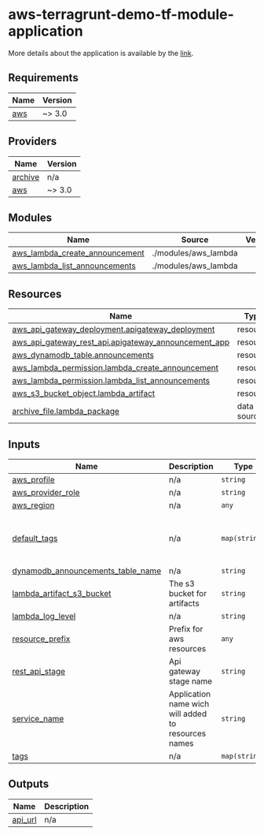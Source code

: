 # aws-terragrunt-demo-tf-module-application

More details about the application is available by the [link](https://github.com/vadymbat/aws-serverless-announcement-microservice).

<!-- BEGINNING OF PRE-COMMIT-TERRAFORM DOCS HOOK -->
## Requirements

| Name | Version |
|------|---------|
| <a name="requirement_aws"></a> [aws](#requirement\_aws) | ~> 3.0 |

## Providers

| Name | Version |
|------|---------|
| <a name="provider_archive"></a> [archive](#provider\_archive) | n/a |
| <a name="provider_aws"></a> [aws](#provider\_aws) | ~> 3.0 |

## Modules

| Name | Source | Version |
|------|--------|---------|
| <a name="module_aws_lambda_create_announcement"></a> [aws\_lambda\_create\_announcement](#module\_aws\_lambda\_create\_announcement) | ./modules/aws_lambda |  |
| <a name="module_aws_lambda_list_announcements"></a> [aws\_lambda\_list\_announcements](#module\_aws\_lambda\_list\_announcements) | ./modules/aws_lambda |  |

## Resources

| Name | Type |
|------|------|
| [aws_api_gateway_deployment.apigateway_deployment](https://registry.terraform.io/providers/hashicorp/aws/latest/docs/resources/api_gateway_deployment) | resource |
| [aws_api_gateway_rest_api.apigateway_announcement_app](https://registry.terraform.io/providers/hashicorp/aws/latest/docs/resources/api_gateway_rest_api) | resource |
| [aws_dynamodb_table.announcements](https://registry.terraform.io/providers/hashicorp/aws/latest/docs/resources/dynamodb_table) | resource |
| [aws_lambda_permission.lambda_create_announcement](https://registry.terraform.io/providers/hashicorp/aws/latest/docs/resources/lambda_permission) | resource |
| [aws_lambda_permission.lambda_list_announcements](https://registry.terraform.io/providers/hashicorp/aws/latest/docs/resources/lambda_permission) | resource |
| [aws_s3_bucket_object.lambda_artifact](https://registry.terraform.io/providers/hashicorp/aws/latest/docs/resources/s3_bucket_object) | resource |
| [archive_file.lambda_package](https://registry.terraform.io/providers/hashicorp/archive/latest/docs/data-sources/file) | data source |

## Inputs

| Name | Description | Type | Default | Required |
|------|-------------|------|---------|:--------:|
| <a name="input_aws_profile"></a> [aws\_profile](#input\_aws\_profile) | n/a | `string` | `""` | no |
| <a name="input_aws_provider_role"></a> [aws\_provider\_role](#input\_aws\_provider\_role) | n/a | `string` | `""` | no |
| <a name="input_aws_region"></a> [aws\_region](#input\_aws\_region) | n/a | `any` | n/a | yes |
| <a name="input_default_tags"></a> [default\_tags](#input\_default\_tags) | n/a | `map(string)` | <pre>{<br>  "ManagedBy": "terraform",<br>  "module": "aws-terragrunt-demo-tf-module-application"<br>}</pre> | no |
| <a name="input_dynamodb_announcements_table_name"></a> [dynamodb\_announcements\_table\_name](#input\_dynamodb\_announcements\_table\_name) | n/a | `string` | `"announcements-table"` | no |
| <a name="input_lambda_artifact_s3_bucket"></a> [lambda\_artifact\_s3\_bucket](#input\_lambda\_artifact\_s3\_bucket) | The s3 bucket for artifacts | `string` | n/a | yes |
| <a name="input_lambda_log_level"></a> [lambda\_log\_level](#input\_lambda\_log\_level) | n/a | `string` | `"DEBUG"` | no |
| <a name="input_resource_prefix"></a> [resource\_prefix](#input\_resource\_prefix) | Prefix for aws resources | `any` | n/a | yes |
| <a name="input_rest_api_stage"></a> [rest\_api\_stage](#input\_rest\_api\_stage) | Api gateway stage name | `string` | n/a | yes |
| <a name="input_service_name"></a> [service\_name](#input\_service\_name) | Application name wich will added to resources names | `string` | n/a | yes |
| <a name="input_tags"></a> [tags](#input\_tags) | n/a | `map(string)` | `{}` | no |

## Outputs

| Name | Description |
|------|-------------|
| <a name="output_api_url"></a> [api\_url](#output\_api\_url) | n/a |
<!-- END OF PRE-COMMIT-TERRAFORM DOCS HOOK -->